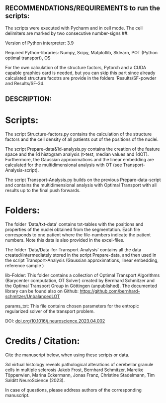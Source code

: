 
## RECOMMENDATIONS/REQUIREMENTS to run the scripts: 


The scripts were executed with Pycharm and in cell mode. The cell delimiters are marked by two consecutive number-signs ##. 

Version of Python interpreter: 3.9

Required Python-libraries: Numpy, Scipy, Matplotlib, Sklearn, POT (Python optimal transport), OS

For the own calculation of the structure factors, Pytorch and a CUDA capable graphics card is needed, 
but you can skip this part since already calculated structure facotrs are provide in the folders 
'Results/SF-powder and Results/SF-3d.  




## DESCRIPTION: 

# Scripts: 

The script Structure-factors.py contains the calculation of the structure factors and the cell density of all patients out of the positions of the nuclei.

The script Prepare-data&1d-analysis.py contains the creation of the feature space and the 1d histogram analysis (t-test, median values and 1dOT). 
Furthermore, the Gaussian approximations and the linear embedding are calculated for the multidimensional analysis with OT (see Transport-Analysis-script).

The script Transport-Analysis.py builds on the previous Prepare-data-script and contains the multidimensional analysis with Optimal Transport
with all results up to the final push forwards.



# Folders:

The folder 'Data/txt-data' contains txt-tables with the positions and properties of the nuclei obtained from the segmentation. Each file corresponds to one patient where 
the file-numbers indicate the patient numbers. Note this data is also provided in the excel-files.  

The folder 'Data/Data-for-Transport-Analysis' contains all the data created/intermediately stored in the script Prepare-data, and then used in the script Transport-Analysis 
(Gaussian approximations, linear embedding, reference sample ) 

lib-Folder: This folder contains a collection of Optimal Transport Algorithms (Barycenter computation, OT Solver) created by Bernhard Schmitzer and the 
Optimal Transport Group in Göttingen (unpublished). The documented library can be found also on Github: https://github.com/bernhard-schmitzer/UnbalancedLOT    

params_txt: This file contains chosen parameters for the entropic regularized solver of the transport problem.


DOI: [doi.org/10.1016/j.neuroscience.2023.04.002](https://www.sciencedirect.com/science/article/pii/S0306452223001616?via%3Dihub)

# Credits / Citation:

Cite the manuscript below, when using these scripts or data. 
 
3d virtual histology reveals pathological alterations of cerebellar granule cells in multiple sclerosis
Jakob Frost, Bernhard Schmitzer, Mareike Töpperwien, Marina Eckermann, Jonas Franz, Christine Stadelmann, Tim Salditt
NeuroScience (2023). 

In case of questions, please address authors of the corresponding manuscript.
 
